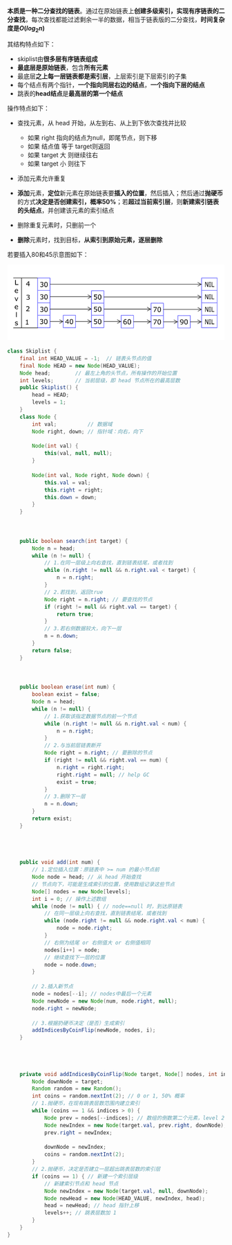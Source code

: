 **本质是一种二分查找的链表**。通过在原始链表上**创建多级索引，实现有序链表的二分查找**，每次查找都能过滤剩余一半的数据，相当于链表版的二分查找，**时间复杂度是$O(log_2n)$**

其结构特点如下：

- skiplist由**很多层有序链表组成**
- **最底层是原始链表**，包含**所有元素**
- 最底层**之上每一层链表都是索引层**，上层索引是下层索引的子集
- 每个结点有两个指针，**一个指向同层右边的结点**，**一个指向下层的结点**
- 跳表的**head结点**是**最高层的第一个结点**

操作特点如下：

- 查找元素，从 head 开始，从左到右、从上到下依次查找并比较
  - 如果 right 指向的结点为null，即尾节点，则下移
  - 如果 结点值 等于 target则返回
  - 如果 target 大 则继续往右
  - 如果 target 小 则往下

- 添加元素允许重复
- **添加**元素，**定位**新元素在原始链表要**插入的位置**，然后插入；然后通过**抛硬币**的方式**决定是否创建索引，概率50%**；若**超过当前索引层**，则**新建索引链表的头结点**，并创建该元素的索引结点
- 删除重复元素时，只删前一个
- **删除**元素时，找到目标，**从索引到原始元素，逐层删除**

若要插入80和45示意图如下：

![image-20220225135349136](images/skiplist.gif)

```java
class Skiplist {
    final int HEAD_VALUE = -1;  // 链表头节点的值
    final Node HEAD = new Node(HEAD_VALUE);
    Node head;        // 最左上角的头节点，所有操作的开始位置
    int levels;       // 当前层级，即 head 节点所在的最高层数
    public Skiplist() {
        head = HEAD;
        levels = 1;
    }
    class Node {
        int val;          // 数据域
        Node right, down; // 指针域：向右，向下

        Node(int val) {
            this(val, null, null);
        }

        Node(int val, Node right, Node down) {
            this.val = val;
            this.right = right;
            this.down = down;
        }
    }

    
    
    public boolean search(int target) {
        Node n = head;
        while (n != null) {
            // 1.在同一层级上向右查找，直到链表结尾，或者找到
            while (n.right != null && n.right.val < target) {
                n = n.right;
            }
            // 2.若找到，返回true
            Node right = n.right; // 要查找的节点
            if (right != null && right.val == target) {
                return true;
            }
            // 3.若右侧数据较大，向下一层
            n = n.down;
        }
        return false;
    }

    
    
    public boolean erase(int num) {
        boolean exist = false;
        Node n = head;
        while (n != null) {
            // 1.获取该指定数据节点的前一个节点
            while (n.right != null && n.right.val < num) {
                n = n.right;
            }
            // 2.与当前层链表断开
            Node right = n.right; // 要删除的节点
            if (right != null && right.val == num) {
                n.right = right.right;
                right.right = null; // help GC
                exist = true;
            }
            // 3.删除下一层
            n = n.down;
        }
        return exist;
    }




    public void add(int num) {
        // 1.定位插入位置：原链表中 >= num 的最小节点前
        Node node = head; // 从 head 开始查找
        // 节点向下，可能是生成索引的位置，使用数组记录这些节点
        Node[] nodes = new Node[levels];
        int i = 0; // 操作上述数组
        while (node != null) { // node==null 时，到达原链表
            // 在同一层级上向右查找，直到链表结尾，或者找到
            while (node.right != null && node.right.val < num) {
                node = node.right;
            }
            // 右侧为结尾 or 右侧值大 or 右侧值相同
            nodes[i++] = node;
            // 继续查找下一层的位置
            node = node.down;
        }

        // 2.插入新节点
        node = nodes[--i]; // nodes中最后一个元素
        Node newNode = new Node(num, node.right, null);
        node.right = newNode;

        // 3.根据扔硬币决定（是否）生成索引
        addIndicesByCoinFlip(newNode, nodes, i);
    }




    private void addIndicesByCoinFlip(Node target, Node[] nodes, int indices) {
        Node downNode = target;
        Random random = new Random();
        int coins = random.nextInt(2); // 0 or 1, 50% 概率
        // 1.抛硬币，在现有跳表层数范围内建立索引
        while (coins == 1 && indices > 0) {
            Node prev = nodes[--indices]; // 数组的倒数第二个元素，level 2
            Node newIndex = new Node(target.val, prev.right, downNode);
            prev.right = newIndex;

            downNode = newIndex;
            coins = random.nextInt(2);
        }
        // 2.抛硬币，决定是否建立一层超出跳表层数的索引层
        if (coins == 1) { // 新建一个索引层级
            // 新建索引节点和 head 节点
            Node newIndex = new Node(target.val, null, downNode);
            Node newHead = new Node(HEAD_VALUE, newIndex, head);
            head = newHead; // head 指针上移
            levels++; // 跳表层数加 1
        }
    }
}
```

